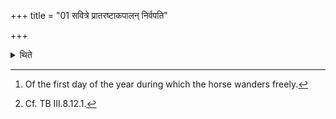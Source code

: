 +++
title = "01 सवित्रे प्रातरष्टाकपालन् निर्वपति"

+++

<details><summary>थिते</summary>

1. In the morning(the Adhvaryu)[^1] performs (an offering of) a sacrificial bread on eight potsherds for Savitr̥.[^2]  

[^1]: Of the first day of the year during which the horse wanders freely.  

[^2]: Cf. TB III.8.12.1.  

</details>
